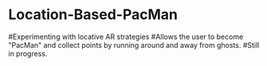 # Location-Based-PacMan

#Experimenting with locative AR strategies
#Allows the user to become "PacMan" and collect points by running around and away from ghosts.
#Still in progress.
